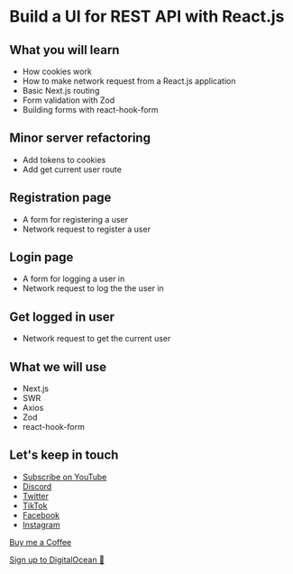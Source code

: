# Build a UI for REST API with React.js

## What you will learn
* How cookies work
* How to make network request from a React.js application
* Basic Next.js routing
* Form validation with Zod
* Building forms with react-hook-form

## Minor server refactoring
* Add tokens to cookies
* Add get current user route

## Registration page
* A form for registering a user
* Network request to register a user
## Login page
* A form for logging a user in
* Network request to log the the user in

## Get logged in user
* Network request to get the current user


## What we will use
* Next.js
* SWR
* Axios
* Zod
* react-hook-form


## Let's keep in touch
- [Subscribe on YouTube](https://www.youtube.com/TomDoesTech)
- [Discord](https://discord.gg/4ae2Esm6P7)
- [Twitter](https://twitter.com/tomdoes_tech)
- [TikTok](https://www.tiktok.com/@tomdoestech)
- [Facebook](https://www.facebook.com/tomdoestech)
- [Instagram](https://www.instagram.com/tomdoestech)

[Buy me a Coffee](https://www.buymeacoffee.com/tomn)

[Sign up to DigitalOcean 💖](https://m.do.co/c/1b74cb8c56f4)
